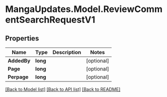 # MangaUpdates.Model.ReviewCommentSearchRequestV1

## Properties

Name | Type | Description | Notes
------------ | ------------- | ------------- | -------------
**AddedBy** | **long** |  | [optional] 
**Page** | **long** |  | [optional] 
**Perpage** | **long** |  | [optional] 

[[Back to Model list]](../README.md#documentation-for-models) [[Back to API list]](../README.md#documentation-for-api-endpoints) [[Back to README]](../README.md)

